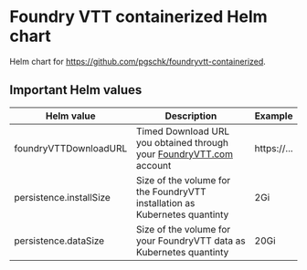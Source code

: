 # Foundry VTT containerized Helm chart

Helm chart for https://github.com/pgschk/foundryvtt-containerized.

## Important Helm values

| Helm value              | Description                                                                                   | Example     |
|-------------------------|-----------------------------------------------------------------------------------------------|-------------|
| foundryVTTDownloadURL   | Timed Download URL you obtained through your [FoundryVTT.com](https://foundryvtt.com) account | https://... |
| persistence.installSize | Size of the volume for the FoundryVTT installation as Kubernetes quantinty                    | 2Gi         |
| persistence.dataSize    | Size of the volume for your FoundryVTT data as Kubernetes quantinty                           | 20Gi        |

